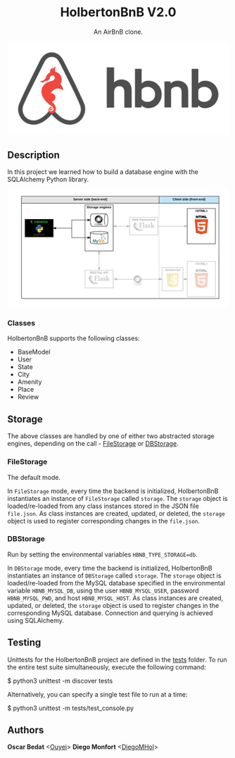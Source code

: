 <h1 align="center">HolbertonBnB V2.0</h1>
<p align="center">An AirBnB clone.</p>

<p align="center">
  <img src="https://github.com/Ouyei/AirBnB_clone/blob/master/images/hbnb%20img.png"
	    alt="HolbertonBnB logo">
</p>

## Description

In this project we learned how to build a database engine with the SQLAlchemy Python library. 

<p align="center">
  <img src="https://github.com/Ouyei/AirBnB_clone/blob/master/images/hbnb_step2.png"
	    alt="HolbertonBnB logo">
</p>

### Classes

HolbertonBnB supports the following classes:

* BaseModel
* User
* State
* City
* Amenity
* Place
* Review

## Storage

The above classes are handled by one of either two abstracted storage engines,
depending on the call - [FileStorage](./models/engine/file_storage.py) or
[DBStorage](./models/engine/db_storage.py).

### FileStorage

The default mode.

In `FileStorage` mode, every time the backend is initialized, HolbertonBnB
instantiates an instance of `FileStorage` called `storage`. The `storage`
object is loaded/re-loaded from any class instances stored in the JSON file
`file.json`. As class instances are created, updated, or deleted, the
`storage` object is used to register corresponding changes in the `file.json`.

### DBStorage

Run by setting the environmental variables `HBNB_TYPE_STORAGE=db`.

In `DBStorage` mode, every time the backend is initialized, HolbertonBnB
instantiates an instance of `DBStorage` called `storage`. The `storage` object
is loaded/re-loaded from the MySQL database specified in the environmental variable
`HBNB_MYSQL_DB`, using the user `HBNB_MYSQL_USER`, password `HBNB_MYSQL_PWD`, and
host `HBNB_MYSQL_HOST`. As class instances are created, updated, or deleted, the
`storage` object is used to register changes in the corresponding MySQL database.
Connection and querying is achieved using SQLAlchemy.

## Testing

Unittests for the HolbertonBnB project are defined in the [tests](./tests)
folder. To run the entire test suite simultaneously, execute the following command:

$ python3 unittest -m discover tests

Alternatively, you can specify a single test file to run at a time:

$ python3 unittest -m tests/test_console.py

## Authors

**Oscar Bedat** <[Ouyei](https://github.com/Ouyei)>
**Diego Monfort** <[DiegoMHol](https://github.com/DiegoMHol)>